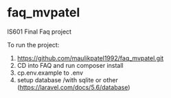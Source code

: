 # faq_mvpatel
IS601 Final Faq project

To run the project:
1. https://github.com/maulikpatel1992/faq_mvpatel.git
2. CD into FAQ and run composer install
3. cp.env.example to .env
4. setup database /with sqlite or other
   (https://laravel.com/docs/5.6/database)